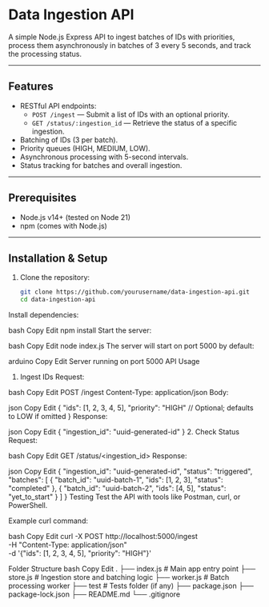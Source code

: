 # Data Ingestion API

A simple Node.js Express API to ingest batches of IDs with priorities, process them asynchronously in batches of 3 every 5 seconds, and track the processing status.

---

## Features

- RESTful API endpoints:
  - `POST /ingest` — Submit a list of IDs with an optional priority.
  - `GET /status/:ingestion_id` — Retrieve the status of a specific ingestion.
- Batching of IDs (3 per batch).
- Priority queues (HIGH, MEDIUM, LOW).
- Asynchronous processing with 5-second intervals.
- Status tracking for batches and overall ingestion.

---

## Prerequisites

- Node.js v14+ (tested on Node 21)
- npm (comes with Node.js)

---

## Installation & Setup

1. Clone the repository:
   ```bash
   git clone https://github.com/yourusername/data-ingestion-api.git
   cd data-ingestion-api

Install dependencies:

bash
Copy
Edit
npm install
Start the server:

bash
Copy
Edit
node index.js
The server will start on port 5000 by default:

arduino
Copy
Edit
Server running on port 5000
API Usage
1. Ingest IDs
Request:

bash
Copy
Edit
POST /ingest
Content-Type: application/json
Body:

json
Copy
Edit
{
  "ids": [1, 2, 3, 4, 5],
  "priority": "HIGH"  // Optional; defaults to LOW if omitted
}
Response:

json
Copy
Edit
{
  "ingestion_id": "uuid-generated-id"
}
2. Check Status
Request:

bash
Copy
Edit
GET /status/<ingestion_id>
Response:

json
Copy
Edit
{
  "ingestion_id": "uuid-generated-id",
  "status": "triggered",
  "batches": [
    {
      "batch_id": "uuid-batch-1",
      "ids": [1, 2, 3],
      "status": "completed"
    },
    {
      "batch_id": "uuid-batch-2",
      "ids": [4, 5],
      "status": "yet_to_start"
    }
  ]
}
Testing
Test the API with tools like Postman, curl, or PowerShell.

Example curl command:

bash
Copy
Edit
curl -X POST http://localhost:5000/ingest \
  -H "Content-Type: application/json" \
  -d '{"ids": [1, 2, 3, 4, 5], "priority": "HIGH"}'


Folder Structure
bash
Copy
Edit
.
├── index.js               # Main app entry point
├── store.js               # Ingestion store and batching logic
├── worker.js              # Batch processing worker
├── test                    # Tests folder (if any)
├── package.json
├── package-lock.json
├── README.md
└── .gitignore
